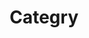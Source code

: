 ---
title: "Categry"
layout: categries
permalink: /categories/
author_profile: true
sidebar_main: true
---